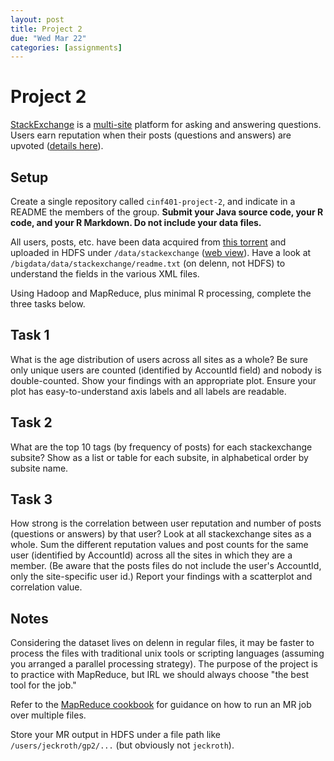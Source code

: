 ```yaml
---
layout: post
title: Project 2
due: "Wed Mar 22"
categories: [assignments]
---
```


# Project 2

[StackExchange](http://stackexchange.com/) is a [multi-site](http://stackexchange.com/sites) platform for asking and answering questions. Users earn reputation when their posts (questions and answers) are upvoted ([details here](https://meta.stackexchange.com/a/7238)).

## Setup

Create a single repository called `cinf401-project-2`, and indicate in a README the members of the group. **Submit your Java source code, your R code, and your R Markdown. Do not include your data files.**

All users, posts, etc. have been data acquired from [this torrent](https://archive.org/details/stackexchange) and uploaded in HDFS under `/data/stackexchange` ([web view](http://localhost:9000/hadoop/namenode:50070/explorer.html#/data/stackexchange)). Have a look at `/bigdata/data/stackexchange/readme.txt` (on delenn, not HDFS) to understand the fields in the various XML files.

Using Hadoop and MapReduce, plus minimal R processing, complete the three tasks below.

## Task 1

What is the age distribution of users across all sites as a whole? Be sure only unique users are counted (identified by AccountId field) and nobody is double-counted. Show your findings with an appropriate plot. Ensure your plot has easy-to-understand axis labels and all labels are readable.

## Task 2

What are the top 10 tags (by frequency of posts) for each stackexchange subsite? Show as a list or table for each subsite, in alphabetical order by subsite name.

## Task 3

How strong is the correlation between user reputation and number of posts (questions or answers) by that user? Look at all stackexchange sites as a whole. Sum the different reputation values and post counts for the same user (identified by AccountId) across all the sites in which they are a member. (Be aware that the posts files do not include the user's AccountId, only the site-specific user id.) Report your findings with a scatterplot and correlation value.

## Notes

Considering the dataset lives on delenn in regular files, it may be faster to process the files with traditional unix tools or scripting languages (assuming you arranged a parallel processing strategy). The purpose of the project is to practice with MapReduce, but IRL we should always choose "the best tool for the job."

Refer to the [MapReduce cookbook](/cookbook/mapreduce.html) for guidance on how to run an MR job over multiple files.

Store your MR output in HDFS under a file path like `/users/jeckroth/gp2/...` (but obviously not `jeckroth`).


